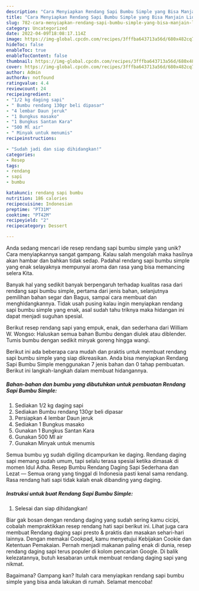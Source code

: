 ```yaml
---
description: "Cara Menyiapkan Rendang Sapi Bumbu Simple yang Bisa Manjain Lidah"
title: "Cara Menyiapkan Rendang Sapi Bumbu Simple yang Bisa Manjain Lidah"
slug: 782-cara-menyiapkan-rendang-sapi-bumbu-simple-yang-bisa-manjain-lidah
category: Uncategorized
date: 2022-04-09T18:08:17.114Z
image: https://img-global.cpcdn.com/recipes/3fffba643713a56d/680x482cq70/rendang-sapi-bumbu-simple-foto-resep-utama.jpg
hideToc: false
enableToc: true
enableTocContent: false
thumbnail: https://img-global.cpcdn.com/recipes/3fffba643713a56d/680x482cq70/rendang-sapi-bumbu-simple-foto-resep-utama.jpg
cover: https://img-global.cpcdn.com/recipes/3fffba643713a56d/680x482cq70/rendang-sapi-bumbu-simple-foto-resep-utama.jpg
author: Admin
authorAv: notfound
ratingvalue: 4.4
reviewcount: 24
recipeingredient:
- "1/2 kg daging sapi"
- " Bumbu rendang 130gr beli dipasar"
- "4 lembar Daun jeruk"
- "1 Bungkus masako"
- "1 Bungkus Santan Kara"
- "500 Ml air"
- " Minyak untuk menumis"
recipeinstructions:

- "Sudah jadi dan siap dihidangkan!"
categories:
- Resep
tags:
- rendang
- sapi
- bumbu

katakunci: rendang sapi bumbu 
nutrition: 186 calories
recipecuisine: Indonesian
preptime: "PT31M"
cooktime: "PT42M"
recipeyield: "2"
recipecategory: Dessert

---
```





Anda sedang mencari ide resep rendang sapi bumbu simple yang unik? Cara menyiapkannya sangat gampang. Kalau salah mengolah maka hasilnya akan hambar dan bahkan tidak sedap. Padahal rendang sapi bumbu simple yang enak selayaknya mempunyai aroma dan rasa yang bisa memancing selera Kita.





Banyak hal yang sedikit banyak berpengaruh terhadap kualitas rasa dari rendang sapi bumbu simple, pertama dari jenis bahan, selanjutnya pemilihan bahan segar dan Bagus, sampai cara membuat dan menghidangkannya. Tidak usah pusing kalau ingin menyiapkan rendang sapi bumbu simple yang enak,      asal sudah tahu triknya maka hidangan ini dapat menjadi suguhan spesial.














Berikut resep rendang sapi yang empuk, enak, dan sederhana dari William W. Wongso: Haluskan semua bahan Bumbu dengan diulek atau diblender. Tumis bumbu dengan sedikit minyak goreng hingga wangi.






Berikut ini ada beberapa cara mudah dan praktis untuk membuat rendang sapi bumbu simple yang siap dikreasikan. Anda bisa menyiapkan Rendang Sapi Bumbu Simple menggunakan 7 jenis bahan dan 0 tahap pembuatan. Berikut ini langkah-langkah dalam membuat hidangannya.

<!--inarticleads1-->

##### Bahan-bahan dan bumbu yang dibutuhkan untuk pembuatan Rendang Sapi Bumbu Simple:

1. Sediakan 1/2 kg daging sapi
1. Sediakan  Bumbu rendang 130gr beli dipasar
1. Persiapkan 4 lembar Daun jeruk
1. Sediakan 1 Bungkus masako
1. Gunakan 1 Bungkus Santan Kara
1. Gunakan 500 Ml air
1. Gunakan  Minyak untuk menumis


Semua bumbu yg sudah digiling dicampurkan ke daging. Rendang daging sapi memang sudah umum, tapi selalu terasa spesial ketika dimasak di momen Idul Adha. Resep Bumbu Rendang Daging Sapi Sederhana dan Lezat — Semua orang yang tinggal di Indonesia pasti kenal sama rendang. Rasa rendang hati sapi tidak kalah enak dibanding yang daging. 

<!--inarticleads2-->

##### Instruksi untuk buat Rendang Sapi Bumbu Simple:


1. Selesai dan siap dihidangkan!

Biar gak bosan dengan rendang daging yang sudah sering kamu cicipi, cobalah mempraktikkan resep rendang hati sapi berikut ini. Lihat juga cara membuat Rendang daging sapi presto &amp; praktis dan masakan sehari-hari lainnya. Dengan memakai Cookpad, kamu menyetujui Kebijakan Cookie dan Ketentuan Pemakaian. Pernah menjadi makanan paling enak di dunia, resep rendang daging sapi terus populer di kolom pencarian Google. Di balik kelezatannya, butuh kesabaran untuk membuat rendang daging sapi yang nikmat. 

Bagaimana? Gampang kan? Itulah cara menyiapkan rendang sapi bumbu simple yang bisa anda lakukan di rumah. Selamat mencoba!
